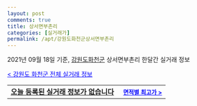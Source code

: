 ```yaml
---
layout: post
comments: true
title: 상서면부촌리
categories: [실거래가]
permalink: /apt/강원도화천군상서면부촌리
---
```


2021년 09월 18일 기준, <a href="/apt/강원도화천군">강원도화천군</a> 상서면부촌리 한달간 실거래 정보

<a style="color: blue;" href="/apt/강원도화천군">< 강원도 화천군 전체 실거래 정보</a>
<!---- start ---->
<table>
  <tr>
    <td colspan="4" style="font-weight: bold;"><a href="/apt/강원도화천군상서면부촌리{name_without_space}">오늘 등록된 실거래 정보가 없습니다</a> &nbsp;&nbsp;&nbsp; <a style="color: blue; font-size: smaller;" href="/apt/강원도화천군상서면부촌리{name_without_space}">면적별 최고가 ></a></td>
  </tr>
    
</table>
<!---- end ---->
    